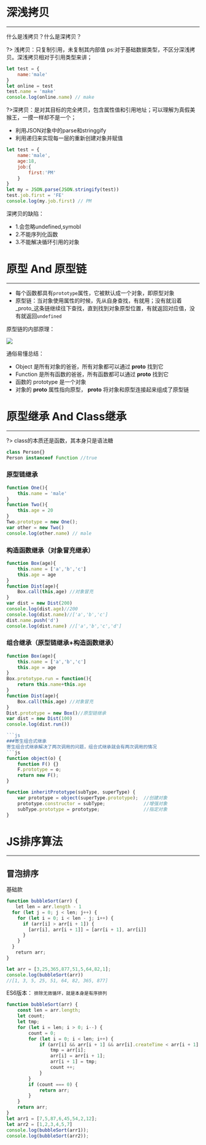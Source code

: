 # 深浅拷贝
--------------------------------------------------
什么是浅拷贝？什么是深拷贝？

?> 浅拷贝：只复制引用，未复制其内部值  ps:对于基础数据类型，不区分深浅拷贝。深浅拷贝相对于引用类型来讲；

```js
let test = {
    name:'male'
}
let online = test
test.name = 'make'
console.log(online.name) // make
```
?>深拷贝：是对其目标的完全拷贝，包含属性值和引用地址；可以理解为真假美猴王，一摸一样却不是一个；
- 利用JSON对象中的parse和stringgify
- 利用递归来实现每一层的重新创建对象并赋值

```js
let test = {
    name:'male',
    age:18,
    job:{
        first:'PM'
    }
}
let my = JSON.parse(JSON.stringify(test))
test.job.first = 'FE'
console.log(my.job.first) // PM
```
深拷贝的缺陷：  
- 1.会忽略undefined,symobl  
- 2.不能序列化函数  
- 3.不能解决循环引用的对象  

# 原型 And 原型链
--------------------------------------------------

- 每个函数都具有`prototype`属性，它被默认成一个对象，即原型对象  
- 原型链：当对象使用属性的时候，先从自身查找，有就用；没有就沿着_proto_这条链继续往下查找，直到找到对象原型位置，有就返回对应值，没有就返回`undefined`  

原型链的内部原理：  

![](https://user-gold-cdn.xitu.io/2018/11/16/1671d387e4189ec8?w=618&h=781&f=png&s=266099)

通俗易懂总结：
- Object 是所有对象的爸爸，所有对象都可以通过 __proto__ 找到它
- Function 是所有函数的爸爸，所有函数都可以通过 __proto__ 找到它
- 函数的 prototype 是一个对象
- 对象的 __proto__ 属性指向原型， __proto__ 将对象和原型连接起来组成了原型链

# 原型继承 And Class继承
----------------------------------------------------
?> class的本质还是函数，其本身只是语法糖
```js
class Person{}
Person instanceof Function //true
```
### 原型链继承
```js
function One(){
    this.name = 'male'
}
function Two(){
    this.age = 20
}
Two.prototype = new One();
var other = new Two()
console.log(other.name) // male
```
### 构造函数继承（对象冒充继承）
```js
function Box(age){
    this.name = ['a','b','c']
    this.age = age
}
function Dist(age){
    Box.call(this,age) //对象冒充
}
var dist = new Dist(200)
console.log(dist.age)//200
console.log(dist.name)//['a','b','c']
dist.name.push('d')
console.log(dist.name) //['a','b','c','d']
```
### 组合继承（原型链继承+构造函数继承）
```js
function Box(age){
    this.name = ['a','b','c']
    this.age = age
}
Box.prototype.run = function(){
    return this.name+this.age
}
function Dist(age){
    Box.call(this,age) //对象冒充
}
Dist.prototype = new Box()//原型链继承
var dist = new Dist(100)
console.log(dist.run())

```js
###寄生组合式继承
寄生组合式继承解决了两次调用的问题，组合式继承就会有两次调用的情况  
```js
function object(o) {
    function F() {}
    F.prototype = o;
    return new F();
}

function inheritPrototype(subType, superType) {
    var prototype = object(superType.prototype);  //创建对象
    prototype.constructor = subType;              //增强对象
    subType.prototype = prototype;                //指定对象
}
```
# JS排序算法  
------------------  
## 冒泡排序  
基础款  
```js
function bubbleSort(arr) {
　　let len = arr.length - 1
  for (let j = 0; j < len; j++) {
    for (let i = 0; i < len - j; i++) {
      if (arr[i] > arr[i + 1]) {
        [arr[i], arr[i + 1]] = [arr[i + 1], arr[i]]
      }
    }
  }
　　return arr;
}

let arr = [3,25,365,877,51,5,64,82,1];
console.log(bubbleSort(arr))
//[1, 3, 5, 25, 51, 64, 82, 365, 877]
```  
ES6版本：  `排除无效循环，就是本身是有序排列`  
```js
function bubbleSort(arr) {
    const len = arr.length;
    let count;
    let tmp;
    for (let i = len; i > 0; i--) {
        count = 0;
        for (let i = 0; i < len; i++) {
            if (arr[i] && arr[i + 1] && arr[i].createTime < arr[i + 1].createTime) {
                tmp = arr[i];
                arr[i] = arr[i + 1];
                arr[i + 1] = tmp;
                count ++;
            }
        }
        if (count === 0) {
            return arr;
        }
    }
    return arr;
}
let arr1 = [7,5,87,6,45,54,2,12];  
let arr2 = [1,2,3,4,5,7]
console.log(bubbleSort(arr1));
console.log(bubbleSort(arr2));
```


